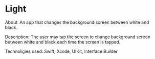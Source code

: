 # Light

About: An app that changes the background screen between white and black.

Description: The user may tap the screen to change background screen between white and black.each time the screen is tapped.

Technoligies used: Swift, Xcode, UIKit, Interface Builder
